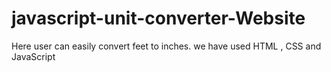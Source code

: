 # javascript-unit-converter-Website
Here user can easily convert feet to inches. we have used HTML , CSS and JavaScript 
